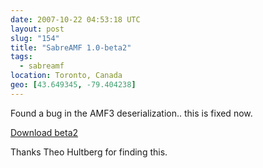```yaml
---
date: 2007-10-22 04:53:18 UTC
layout: post
slug: "154"
title: "SabreAMF 1.0-beta2"
tags:
  - sabreamf
location: Toronto, Canada
geo: [43.649345, -79.404238]
---
```

<p>Found a bug in the AMF3 deserialization.. this is fixed now.</p>

<p><a href="http://code.google.com/p/sabreamf/downloads/list">Download beta2</a></p>

<p>Thanks Theo Hultberg for finding this.</p>
